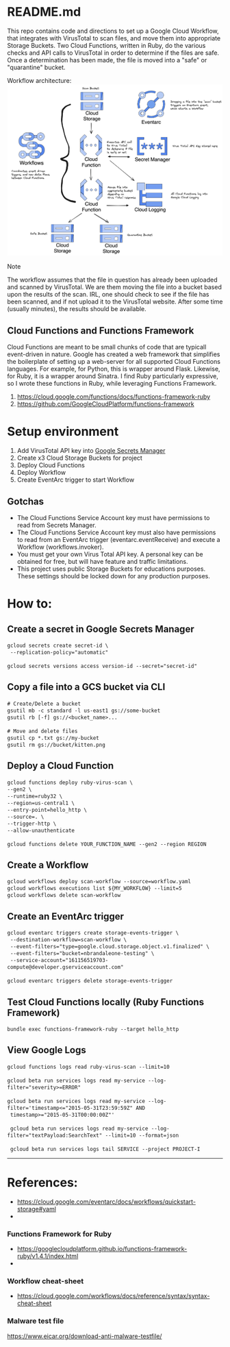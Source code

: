 # README.md

This repo contains code and directions to set up a Google Cloud Workflow,
that integrates with VirusTotal to scan files, and move them into
appropriate Storage Buckets. Two Cloud Functions,
written in Ruby, do the various checks and API calls to VirusTotal in order
to determine if the files are safe. Once a determination has been made,
the file is moved into a "safe" or "quarantine" bucket.

Workflow architecture:
![Architectural diagram](./workflow-diagram.png)

> [!NOTE]
> The workflow assumes that the file in question has already been uploaded and scanned by VirusTotal. We are them moving the file into a bucket based upon the results of the scan. IRL, one should check to see if the file has been scanned, and if not upload it to the VirusTotal website. After some time (usually minutes), the results should be available.

## Cloud Functions and Functions Framework

Cloud Functions are meant to be small chunks of code that are typicall event-driven in nature. Google has created a web framework that simplifies the boilerplate of setting up a web-server for all supported Cloud Functions languages. For example, for Python, this is wrapper around Flask. Likewise, for Ruby, it is a wrapper around Sinatra. I find Ruby particularly expressive, so I wrote these functions in Ruby, while leveraging Functions Framework.

1. https://cloud.google.com/functions/docs/functions-framework-ruby
2. https://github.com/GoogleCloudPlatform/functions-framework

# Setup environment

1. Add VirusTotal API key into [Google Secrets Manager](https://cloud.google.com/security/products/secret-manager)
2. Create x3 Cloud Storage Buckets for project
3. Deploy Cloud Functions
4. Deploy Workflow
5. Create EventArc trigger to start Workflow

## Gotchas

- The Cloud Functions Service Account key must have permissions to read from Secrets Manager.
- The Cloud Functions Service Account key must also have permissions to read from an EventArc trigger (eventarc.eventReceive) and execute a Workflow (workflows.invoker).
- You must get your own Virus Total API key. A personal key can be obtained for free, but will have feature and traffic limitations.
- This project uses public Storage Buckets for educations purposes. These settings should be locked down for any production purposes.

# How to:

## Create a secret in Google Secrets Manager

```shell
gcloud secrets create secret-id \
 --replication-policy="automatic"

gcloud secrets versions access version-id --secret="secret-id"
```

## Copy a file into a GCS bucket via CLI

```shell
# Create/Delete a bucket
gsutil mb -c standard -l us-east1 gs://some-bucket
gsutil rb [-f] gs://<bucket_name>...

# Move and delete files
gsutil cp *.txt gs://my-bucket
gsutil rm gs://bucket/kitten.png
```

## Deploy a Cloud Function

```shell
gcloud functions deploy ruby-virus-scan \
--gen2 \
--runtime=ruby32 \
--region=us-central1 \
--entry-point=hello_http \
--source=. \
--trigger-http \
--allow-unauthenticate

gcloud functions delete YOUR_FUNCTION_NAME --gen2 --region REGION
```

## Create a Workflow

```shell
gcloud workflows deploy scan-workflow --source=workflow.yaml
gcloud workflows executions list ${MY_WORKFLOW} --limit=5
gcloud workflows delete scan-workflow
```

## Create an EventArc trigger

```shell
gcloud eventarc triggers create storage-events-trigger \
 --destination-workflow=scan-workflow \
 --event-filters="type=google.cloud.storage.object.v1.finalized" \
 --event-filters="bucket=nbrandaleone-testing" \
 --service-account="161156519703-compute@developer.gserviceaccount.com"

gcloud eventarc triggers delete storage-events-trigger
```

## Test Cloud Functions locally (Ruby Functions Framework)

```shell
bundle exec functions-framework-ruby --target hello_http
```

## View Google Logs

```shell
gcloud functions logs read ruby-virus-scan --limit=10

gcloud beta run services logs read my-service --log-filter="severity>=ERROR"

gcloud beta run services logs read my-service --log-filter='timestamp<="2015-05-31T23:59:59Z" AND
 timestamp>="2015-05-31T00:00:00Z"'

 gcloud beta run services logs read my-service --log-filter="textPayload:SearchText" --limit=10 --format=json

 gcloud beta run services logs tail SERVICE --project PROJECT-I
```

---

# References:

- https://cloud.google.com/eventarc/docs/workflows/quickstart-storage#yaml
-

### Functions Framework for Ruby

- https://googlecloudplatform.github.io/functions-framework-ruby/v1.4.1/index.html
-

### Workflow cheat-sheet

- https://cloud.google.com/workflows/docs/reference/syntax/syntax-cheat-sheet

### Malware test file

https://www.eicar.org/download-anti-malware-testfile/
